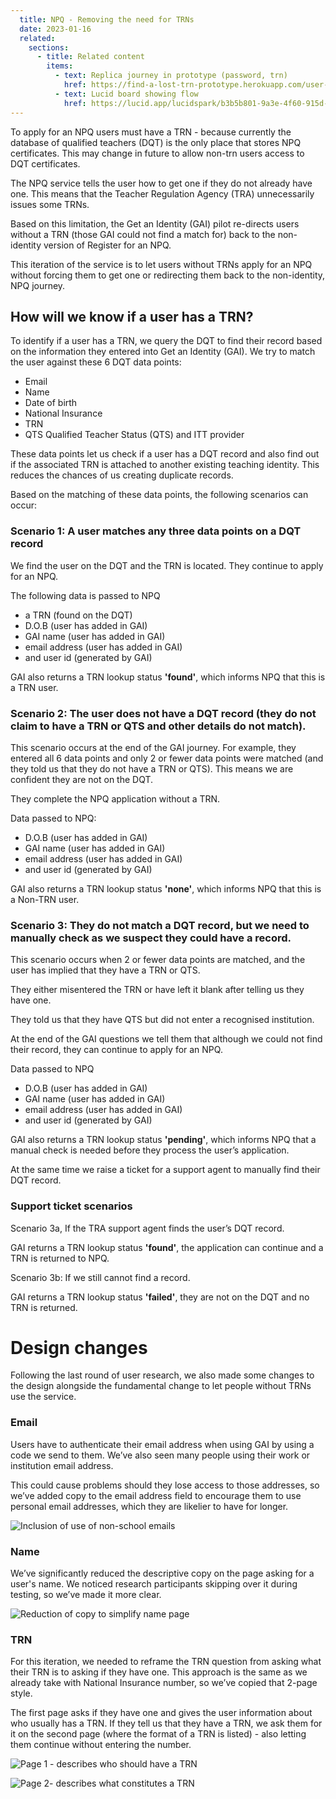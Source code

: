 ```yaml
---
  title: NPQ - Removing the need for TRNs 
  date: 2023-01-16
  related:
    sections:
      - title: Related content
        items:
          - text: Replica journey in prototype (password, trn)
            href: https://find-a-lost-trn-prototype.herokuapp.com/user-research/scenario-1/
          - text: Lucid board showing flow
            href: https://lucid.app/lucidspark/b3b5b801-9a3e-4f60-915d-6e0217dd2d65/edit?view_items=xJN.t8Pac_f6&invitationId=inv_9bfebe40-c041-4aba-b1e2-b6a402ab51d8
---
```



To apply for an NPQ users must have a TRN - because currently the database of qualified teachers (DQT) is the only place that stores NPQ certificates. This may change in future to allow non-trn users access to DQT certificates.


The NPQ service tells the user how to get one if they do not already have one. This means that the Teacher Regulation Agency (TRA) unnecessarily issues some TRNs. 

Based on this limitation, the Get an Identity (GAI) pilot re-directs users without a TRN (those GAI could not find a match for) back to the non-identity version of Register for an NPQ.

This iteration of the service is to let users without TRNs apply for an NPQ without forcing them to get one or redirecting them back to the non-identity, NPQ journey. 


## How will we know if a user has a TRN?

To identify if a user has a TRN, we query the DQT to find their record based on the information they entered into Get an Identity (GAI). We try to match the user against these 6 DQT data points: 


- Email 
- Name
- Date of birth
- National Insurance 
- TRN
- QTS Qualified Teacher Status (QTS) and ITT provider

These data points let us check if a user has a DQT record and also find out if the associated TRN is attached to another existing teaching identity. This reduces the chances of us creating duplicate records.


Based on the matching of these data points, the following scenarios can occur:


### Scenario 1: A user matches any three data points on a DQT record

We find the user on the DQT and the TRN is located. They continue to apply for an NPQ. 

The following data is passed to NPQ 

- a TRN (found on the DQT) 
- D.O.B (user has added in GAI) 
- GAI name (user has added in GAI) 
- email address (user has added in GAI) 
- and user id (generated by GAI)

GAI also returns a TRN lookup status <b>'found'</b>, which informs NPQ that this is a TRN user.


### Scenario 2: The user does not have a DQT record (they do not claim to have a TRN or QTS and other details do not match).

This scenario occurs at the end of the GAI journey. For example, they entered all 6 data points and only 2 or fewer data points were matched (and they told us that they do not have a TRN or QTS). This means we are confident they are not on the DQT.

They complete the NPQ application without a TRN.

Data passed to NPQ:

- D.O.B (user has added in GAI) 
- GAI name (user has added in GAI)
- email address (user has added in GAI) 
- and user id (generated by GAI)

GAI also returns a TRN lookup status <b>'none'</b>, which informs NPQ that this is a Non-TRN user.


### Scenario 3: They do not match a DQT record, but we need to manually check as we suspect they could have a record.

This scenario occurs when 2 or fewer data points are matched, and the user has implied that they have a TRN or QTS. 

They either misentered the TRN or have left it blank after telling us they have one.

They told us that they have QTS but did not enter a recognised institution.

At the end of the GAI questions we tell them that although we could not find their record, they can continue to apply for an NPQ.

Data passed to NPQ 

- D.O.B (user has added in GAI) 
- GAI name (user has added in GAI)
- email address (user has added in GAI) 
- and user id (generated by GAI)

GAI also returns a TRN lookup status <b>'pending'</b>, which informs NPQ that a manual check is needed before they process the user’s application.

At the same time we raise a ticket for a support agent to manually find their DQT record. 

### Support ticket scenarios

Scenario 3a, If the TRA support agent finds the user’s DQT record.

GAI returns a TRN lookup status  <b>'found'</b>, the application can continue and a TRN is returned to NPQ.


Scenario 3b: If we still cannot find a record.

GAI returns a TRN lookup status  <b>'failed'</b>, they are not on the DQT and no TRN is returned.

# Design changes 
Following the last round of user research, we also made some changes to the design alongside the fundamental change to let people without TRNs use the service. 

### Email 

Users have to authenticate their email address when using GAI by using a code we send to them. We’ve also seen many people using their work or institution email address.

This could cause problems should they lose access to those addresses, so we’ve added copy to the email address field to encourage them to use personal email addresses, which they are likelier to have for longer.

![Inclusion of use of non-school emails](1-email.png "Inclusion of use of non-school emails")


### Name

We’ve significantly reduced the descriptive copy on the page asking for a user's name. We noticed research participants skipping over it during testing, so we’ve made it more clear.


![Reduction of copy to simplify name page](2-name.png "Reduction of copy to simplify name page")


### TRN

For this iteration, we needed to reframe the TRN question from asking what their TRN is to asking if they have one. This approach is the same as we already take with National Insurance number, so we’ve copied that 2-page style.

The first page asks if they have one and gives the user information about who usually has a TRN. If they tell us that they have a TRN, we ask them for it on the second page (where the format of a TRN is listed) - also letting them continue without entering the number.

![Page 1 - describes who should have a TRN](3-trn.png "Page 1 - describes who should have a TRN")

![Page 2- describes what constitutes a TRN](4-trn.png "Page 2- describes what constitutes a TRN")
